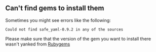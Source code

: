 ## Can't find gems to install them

Sometimes you might see errors like the following:

    Could not find safe_yaml-0.9.2 in any of the sources

Please make sure that the version of the gem you want to install there wasn't yanked from [Rubygems](Rubygems)
